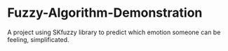 # Fuzzy-Algorithm-Demonstration
A project using SKfuzzy library to predict which emotion someone can be feeling, simplificated. 
